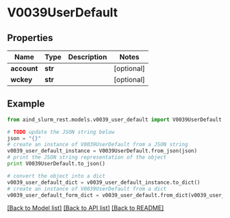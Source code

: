 # V0039UserDefault


## Properties

Name | Type | Description | Notes
------------ | ------------- | ------------- | -------------
**account** | **str** |  | [optional] 
**wckey** | **str** |  | [optional] 

## Example

```python
from aind_slurm_rest.models.v0039_user_default import V0039UserDefault

# TODO update the JSON string below
json = "{}"
# create an instance of V0039UserDefault from a JSON string
v0039_user_default_instance = V0039UserDefault.from_json(json)
# print the JSON string representation of the object
print V0039UserDefault.to_json()

# convert the object into a dict
v0039_user_default_dict = v0039_user_default_instance.to_dict()
# create an instance of V0039UserDefault from a dict
v0039_user_default_form_dict = v0039_user_default.from_dict(v0039_user_default_dict)
```
[[Back to Model list]](../README.md#documentation-for-models) [[Back to API list]](../README.md#documentation-for-api-endpoints) [[Back to README]](../README.md)


